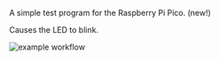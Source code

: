 A simple test program for the Raspberry Pi Pico. (new!)

Causes the LED to blink.

![example workflow](https://github.com/Nogha12/ECE6785_Lab00/actions/workflows/main.yml/badge.svg)